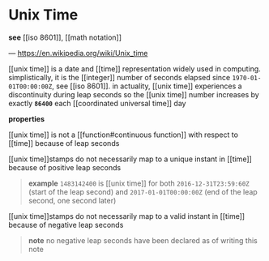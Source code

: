 # Unix Time

**see** [[iso 8601]], [[math notation]]

&mdash; <https://en.wikipedia.org/wiki/Unix_time>

[[unix time]] is a date and [[time]] representation widely used in computing. simplistically, it is the [[integer]] number of seconds elapsed since `1970-01-01T00:00:00Z`, see [[iso 8601]]. in actuality, [[unix time]] experiences a discontinuity during leap seconds so the [[unix time]] number increases by exactly **`86400`** each [[coordinated universal time]] day

**properties**

[[unix time]] is not a [[function#continuous function]] with respect to [[time]] because of leap seconds

[[unix time]]stamps do not necessarily map to a unique instant in [[time]] because of positive leap seconds

> **example** `1483142400` is [[unix time]] for both `2016-12-31T23:59:60Z` (start of the leap second) and `2017-01-01T00:00:00Z` (end of the leap second, one second later)

[[unix time]]stamps do not necessarily map to a valid instant in [[time]] because of negative leap seconds

> **note** no negative leap seconds have been declared as of writing this note
